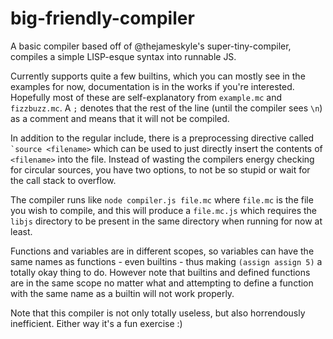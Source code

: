 # big-friendly-compiler

A basic compiler based off of @thejameskyle's super-tiny-compiler, compiles a simple LISP-esque syntax into runnable JS.

Currently supports quite a few builtins, which you can mostly see in the examples for now, documentation is in the works if you're interested. Hopefully most of these are self-explanatory from `example.mc` and `fizzbuzz.mc`. A `;` denotes that the rest of the line (until the compiler sees `\n`) as a comment and 
means that it will not be compiled.

In addition to the regular include, there is a preprocessing directive called `` `source <filename> `` which can be used 
to just directly insert the contents of `<filename>` into the file. Instead of wasting the compilers energy checking for circular sources, you have two options, to not be so stupid or wait for the call stack to overflow.

The compiler runs like `node compiler.js file.mc` where `file.mc` is the file you wish to compile, and this will produce a
`file.mc.js` which requires the `libjs` directory to be present in the same directory when running for now at least.

Functions and variables are in different scopes, so variables can have the same names as functions - even builtins -
thus making `(assign assign 5)` a totally okay thing to do. However note that builtins and defined functions are in the same scope no matter what and attempting to define a function with the same name as a builtin will not work properly.

Note that this compiler is not only totally useless, but also horrendously inefficient. Either way it's a fun exercise :)
